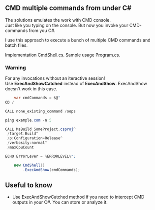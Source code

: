 ## CMD multiple commands from under C#
 
The solutions emulates the work with CMD console.<br/>
Just like you typing on the console. But now you invoke your CMD-commands from you C#.

I use this approach to execute a bunch of multiple CMD commands and batch files.

Implementation [CmdShell.cs](https://github.com/it3xl/cmd-multiple-commands-from-under-csharp/blob/master/CmdShellProj/CmdShell.cs). Sample usage [Program.cs](https://github.com/it3xl/cmd-multiple-commands-from-under-csharp/blob/master/ConsoleRunner/Program.cs).

### Warning

For any invocations without an iteractive session!<br/>
Use **ExecAndShowCatched** instead of **ExecAndShow**. ExecAndShow doesn't work in this case.

```csharp
    var cmdCommands = $@"
CD /

CALL none_existing_command /oops

ping example.com -n 5

CALL MsBuild SomeProject.csproj^
 /target:Build^
 /p:Configuration=Release^
 /verbosity:normal^
 /maxCpuCount

ECHO ErrorLever = %ERRORLEVEL%";

    new CmdShell()
        .ExecAndShow(cmdCommands);
```
## Useful to know

* Use ExecAndShowCatched method if you need to intercept CMD outputs in your C#. You can store or analyze it.


